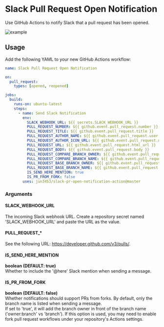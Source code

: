 # Slack Pull Request Open Notification
Use GitHub Actions to notify Slack that a pull request has been opened.

![example](https://raw.githubusercontent.com/jun3453/slack-pr-open-notification-action/images/example.png)

## Usage
Add the following YAML to your new GitHub Actions workflow:

```yaml
name: Slack Pull Request Open Notification

on:
  pull_request:
    types: [opened, reopened]

jobs:
  build:
    runs-on: ubuntu-latest
    steps:
      - name: Send Slack Notification
        env:
          SLACK_WEBHOOK_URL: ${{ secrets.SLACK_WEBHOOK_URL }}
          PULL_REQUEST_NUMBER: ${{ github.event.pull_request.number }}
          PULL_REQUEST_TITLE: ${{ github.event.pull_request.title }}
          PULL_REQUEST_AUTHOR_NAME: ${{ github.event.pull_request.user.login }}
          PULL_REQUEST_AUTHOR_ICON_URL: ${{ github.event.pull_request.user.avatar_url }}
          PULL_REQUEST_URL: ${{ github.event.pull_request.html_url }}
          PULL_REQUEST_BODY: ${{ github.event.pull_request.body }}
          PULL_REQUEST_COMPARE_BRANCH_OWNER: ${{ github.event.pull_request.head.repo.owner.login }}
          PULL_REQUEST_COMPARE_BRANCH_NAME: ${{ github.event.pull_request.head.ref }}
          PULL_REQUEST_BASE_BRANCH_OWNER: ${{ github.event.pull_request.base.repo.owner.login }}
          PULL_REQUEST_BASE_BRANCH_NAME: ${{ github.event.pull_request.base.ref }}
          IS_SEND_HERE_MENTION: true
          IS_PR_FROM_FORK: false
        uses: jun3453/slack-pr-open-notification-action@master
```

### Arguments
#### SLACK_WEBHOOK_URL
The incoming Slack webhook URL. Create a repository secret named 'SLACK_WEBHOOK_URL' and paste the URL as the value.

#### PULL_REQUEST_*
See the following URL: https://developer.github.com/v3/pulls/.

#### IS_SEND_HERE_MENTION
**boolean (DEFAULT: true)**  
Whether to include the '@here' Slack mention when sending a message.

#### IS_PR_FROM_FORK
**boolean (DEFAULT: false)**  
Whether notifications should support PRs from forks. By default, only the branch name is listed when sending a message.  
If set to 'true', it will add the branch owner in front of the branch name ('owner:branch' vs 'branch'). If this option is used, you may need to enable fork pull request workflows under your repository's Actions settings.
